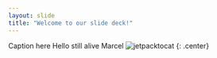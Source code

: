 ```yaml
---
layout: slide
title: "Welcome to our slide deck!"
---
```


Caption here
Hello still alive Marcel
![jetpacktocat](https://octodex.github.com/images/jetpacktocat.png)
{: .center}
